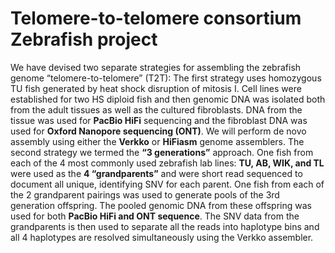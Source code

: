 # Telomere-to-telomere consortium Zebrafish project
We have devised two separate strategies for assembling the zebrafish genome “telomere-to-telomere” (T2T): The first strategy uses homozygous TU fish generated by heat shock disruption of mitosis I. Cell lines were established for two HS diploid fish and then genomic DNA was isolated both from the adult tissues as well as the cultured fibroblasts. DNA from the tissue was used for **PacBio HiFi** sequencing and the fibroblast DNA was used for **Oxford Nanopore sequencing (ONT)**. We will perform de novo assembly using either the **Verkko** or **HiFiasm** genome assemblers. The second strategy we termed the **“3 generations”** approach. One fish from each of the 4 most commonly used zebrafish lab lines: **TU, AB, WIK, and TL** were used as the **4 “grandparents”** and were short read sequenced to document all unique, identifying SNV for each parent. One fish from each of the 2 grandparent pairings was used to generate pools of the 3rd generation offspring. The pooled genomic DNA from these offspring was used for both **PacBio HiFi and ONT sequence**. The SNV data from the grandparents is then used to separate all the reads into haplotype bins and all 4 haplotypes are resolved simultaneously using the Verkko assembler.

